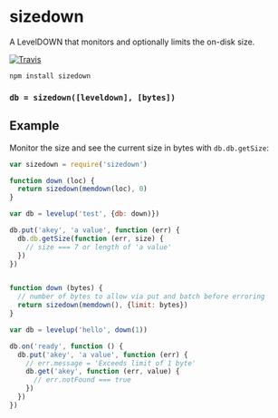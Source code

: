 # sizedown

A LevelDOWN that monitors and optionally limits the on-disk size.

[![Travis](http://img.shields.io/travis/karissa/sizedown.svg?style=flat)](https://travis-ci.org/karissa/sizedown)

```
npm install sizedown
```

### `db = sizedown([leveldown], [bytes])`

## Example

Monitor the size and see the current size in bytes with `db.db.getSize`:

```js
var sizedown = require('sizedown')

function down (loc) {
  return sizedown(memdown(loc), 0)
}

var db = levelup('test', {db: down)})

db.put('akey', 'a value', function (err) {
  db.db.getSize(function (err, size) {
    // size === 7 or length of 'a value'
  })
})
```


```js

function down (bytes) {
  // number of bytes to allow via put and batch before erroring
  return sizedown(memdown(), {limit: bytes})
}

var db = levelup('hello', down(1))

db.on('ready', function () {
  db.put('akey', 'a value', function (err) {
    // err.message = 'Exceeds limit of 1 byte'
    db.get('akey', function (err, value) {
      // err.notFound === true
    })
  })
})
```
